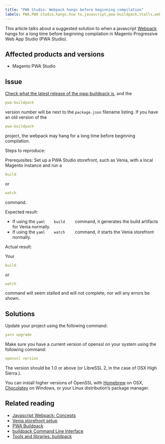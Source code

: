 ```yaml
---
title: "PWA Studio: Webpack hangs before beginning compilation"
labels: PWA,PWA studio,hangs,how to,javascript,pwa-buildpack,stalls,webpack
---
```


This article talks about a suggested solution to when a javascript [Webpack](https://magento.github.io/pwa-studio/technologies/tools-libraries/#webpack) hangs for a long time before beginning compilation in Magento Progressive Web App Studio (PWA Studio).

## Affected products and versions

* Magento PWA Studio

## Issue

 [Check what the latest release of the pwa-buildpack is,](https://github.com/magento/pwa-studio/tree/master/packages/pwa-buildpack) and the

```yaml
pwa-buildpack
```

version number will be next to the `package.json` filename listing. If you have an old version of the

```yaml
pwa-buildpack
```

project, the webpack may hang for a long time before beginning compilation.

 <span class="wysiwyg-underline">Steps to reproduce:</span>

Prerequisites: Set up a PWA Studio storefront, such as Venia, with a local Magento instance and run a

```yaml
build
```

or

```yaml
watch
```

command.

 <span class="wysiwyg-underline">Expected result:</span>

* If using the    ```yaml    build    ```    command, it generates the build artifacts for Venia normally.
* If using the    ```yaml    watch    ```    command, it starts the Venia storefront normally.

 <span class="wysiwyg-underline">Actual result:</span>

Your

```yaml
build
```

or

```yaml
watch
```

command will seem stalled and will not complete, nor will any errors be shown.

## Solutions

Update your project using the following command:

```yaml
yarn upgrade
```

Make sure you have a current version of openssl on your system using the following command:

```yaml
openssl version
```

The version should be 1.0 or above (or LibreSSL 2, in the case of OSX High Sierra.).

You can install higher versions of OpenSSL with [Homebrew](https://brew.sh/) on OSX, [Chocolatey](https://chocolatey.org/) on Windows, or your Linux distribution’s package manager.

## Related reading

* [Javascript Webpack: Concepts](https://webpack.js.org/concepts/)
* [Venia storefront setup](https://magento.github.io/pwa-studio/venia-pwa-concept/setup/)
* [PWA Buildpack](https://magento.github.io/pwa-studio/pwa-buildpack/)
* [buildpack Command Line Interface](https://magento.github.io/pwa-studio/pwa-buildpack/reference/buildpack-cli/)
* [Tools and libraries: buildpack](https://magento.github.io/pwa-studio/technologies/tools-libraries/#webpack)
